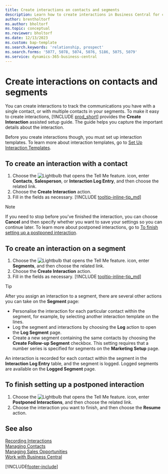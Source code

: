 ```yaml
---
title: Create interactions on contacts and segments
description: Learn how to create interactions in Business Central for communication that you have with your contacts and segments.
author: brentholtorf
ms.author: bholtorf
ms.topic: conceptual
ms.reviewer: bholtorf
ms.date: 12/13/2023
ms.custom: bap-template
ms.search.keywords: 'relationship, prospect'
ms.search.forms: '5077, 5078, 5074, 5076, 5186, 5075, 5079'
ms.service: dynamics-365-business-central
---
```

# Create interactions on contacts and segments

You can create interactions to track the communications you have with a single contact, or with multiple contacts in your segments. To make it easy to create interactions, [!INCLUDE [prod_short](includes/prod_short.md)] provides the **Create Interaction** assisted setup guide. The guide helps you capture the important details about the interaction.

Before you create interactions though, you must set up interaction templates. To learn more about interaction templates, go to [Set Up Interaction Templates](marketing-interactions.md).

## To create an interaction with a contact

1. Choose the ![Lightbulb that opens the Tell Me feature.](media/ui-search/search_small.png "Tell me what you want to do") icon, enter **Contacts**, **Salesperson**, or **Interaction Log Entry**, and then choose the related link.
2. Choose the **Create Interaction** action.
3. Fill in the fields as necessary. [!INCLUDE [tooltip-inline-tip_md](includes/tooltip-inline-tip_md.md)]

> [!NOTE]  
> If you need to stop before you've finished the interaction, you can choose **Cancel** and then specify whether you want to save your settings so you can continue later. To learn more about postponed interactions, go to [To finish setting up a postponed interaction](#to-finish-setting-up-a-postponed-interaction).

## To create an interaction on a segment

1. Choose the ![Lightbulb that opens the Tell Me feature.](media/ui-search/search_small.png "Tell me what you want to do") icon, enter **Segments**, and then choose the related link.
2. Choose the **Create Interaction** action.
3. Fill in the fields as necessary. [!INCLUDE [tooltip-inline-tip_md](includes/tooltip-inline-tip_md.md)]

> [!TIP]
> After you assign an interaction to a segment, there are several other actions you can take on the **Segment** page:
>
> * Personalise the interaction for each particular contact within the segment, for example, by selecting another interaction template on the lines.  
>* Log the segment and interactions by choosing the **Log** action to open the **Log Segment** page.
> * Create a new segment containing the same contacts by choosing the **Create Follow-up Segment** checkbox. This setting requires that a number series is specified for segments on the **Marketing Setup** page.

An interaction is recorded for each contact within the segment in the **Interaction Log Entry** table, and the segment is logged. Logged segments are available on the **Logged Segment** page.

## To finish setting up a postponed interaction

1. Choose the ![Lightbulb that opens the Tell Me feature.](media/ui-search/search_small.png "Tell me what you want to do") icon, enter **Postponed Interactions**, and then choose the related link.
2. Choose the interaction you want to finish, and then choose the **Resume** action.

## See also

[Recording Interactions](marketing-interactions.md)  
[Managing Contacts](marketing-contacts.md)  
[Managing Sales Opportunities](marketing-manage-sales-opportunities.md)  
[Work with Business Central](ui-work-product.md)

[!INCLUDE[footer-include](includes/footer-banner.md)]